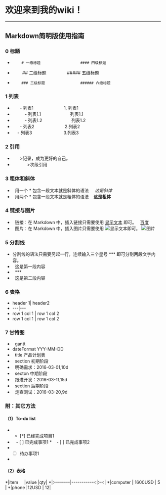 # 欢迎来到我的wiki！
***
## Markdown简明版使用指南
### 0 标题
*         # 一级标题                  #### 四级标题
*         ## 二级标题                 ##### 五级标题
*         ### 三级标题                ###### 六级标题
### 1 列表                                  
*        - 列表1                         1. 列表1
*            - 列表1.1                        列表1.1
*            - 列表1.2                        列表1.2
*        - 列表2                          2.列表2 
*        - 列表3                          3.列表3
### 2 引用
*        >记录，成为更好的自己。
*             >次级引用
### 3 粗体和斜体
*   用一个 * 包含一段文本就是斜体的语法     *这是斜体*
*   用两个 * 包含一段文本就是粗体的语法    **这是粗体**
### 4 链接与图片
*   链接：在 Markdown 中，插入链接只需要使用 [显示文本](链接地址) 即可。   [百度](www.baidu.com)
*   图片：在 Markdown 中，插入图片只需要使用 ![显示文本](图片链接地址)即可。 ![图片](www.baidu.com/ico.png)
### 5 分割线
*   分割线的语法只需要另起一行，连续输入三个星号 *** 即可分割两段文字内容。
*   这是第一段内容
*   ***
*   这是第二段内容
### 6 表格
*    header 1| header2
*    ---|---
*    row 1 col 1 | row 1 col 2
*    row 1 col 1 | row 1 col 2
### 7 甘特图 
*   gantt
*   dateFormat  YYY-MM-DD
*   title 产品计划表
*   section 初期阶段
*   明确需求：2016-03-01,10d
*   secton 中期阶段
*   跟进开发：2016-03-11,15d
*   section 后期阶段
*   走查测试：2016-03-20,9d

### 附：其它方法

#### （1）To-do list
* - [*] 已经完成项目1
*    - [ ] 已完成事项1
*    - [ ] 已完成事项2
* - [ ] 待办事项1
*
#### （2）表格
*|item      |value         |qty|
*|:--------|------------:|:--:|
*|computer |  1600USD    |  5 |
*|phone    |12USD        |  12|





